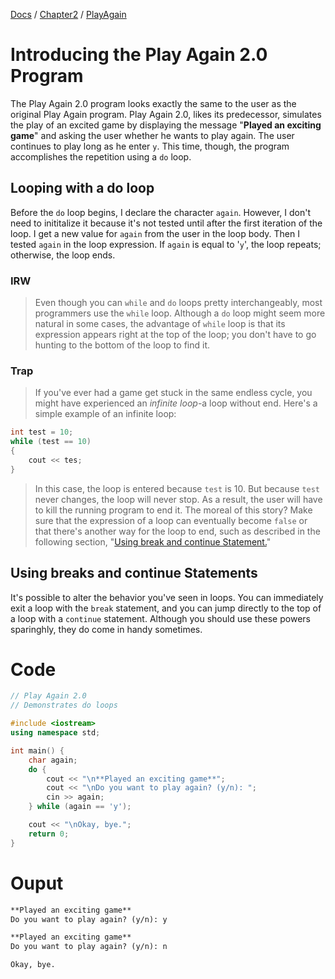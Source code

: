 [Docs](../../../) / [Chapter2](../../) / [PlayAgain](../)
# Introducing the Play Again 2.0 Program

The Play Again 2.0 program looks exactly the same to the user as the original Play Again program. Play Again 2.0, likes its predecessor, simulates the play of an excited game by displaying the message "**Played an exciting game**" and asking the user whether he wants to play again. The user continues to play long as he enter `y`. This time, though, the program accomplishes the repetition using a `do` loop.

## Looping with a do loop

Before the `do` loop begins, I declare the character `again`. However, I don't need to inititalize it because it's not tested until after the first iteration of the loop. I get a new value for `again` from the user in the loop body. Then I tested `again` in the loop expression. If `again` is equal to '`y`', the loop repeats; otherwise, the loop ends.

### IRW
> Even though you can `while` and `do` loops pretty interchangeably, most programmers use the `while` loop. Although a `do` loop might seem more natural in some cases, the advantage of `while` loop is that its expression appears right at the top of the loop; you don't have to go hunting to the bottom of the loop to find it.

### Trap 
> If you've ever had a game get stuck in the same endless cycle, you might have experienced an *infinite loop*-a loop without end. Here's a simple example of an infinite loop:
```cpp
int test = 10;
while (test == 10)
{
    cout << tes;
}
```
> In this case, the loop is entered because `test` is 10. But because `test` never changes, the loop will never stop. As a result, the user will have to kill the running program to end it. The moreal of this story? Make sure that the expression of a loop can eventually become `false` or that there's another way for the loop to end, such as described in the following section, "[Using break and continue Statement.](#using-breaks-and-continue-statements)"

## Using breaks and continue Statements

It's possible to alter the behavior you've seen in loops. You can immediately exit a loop with the `break` statement, and you can jump directly to the top of a loop with a `continue` statement. Although you should use these powers sparinghly, they do come in handy sometimes.

# Code
```cpp
// Play Again 2.0
// Demonstrates do loops

#include <iostream>
using namespace std;

int main() {
	char again;
	do {
		cout << "\n**Played an exciting game**";
		cout << "\nDo you want to play again? (y/n): ";
		cin >> again;
	} while (again == 'y');

	cout << "\nOkay, bye.";
	return 0;
}
```

# Ouput
```txt
**Played an exciting game**
Do you want to play again? (y/n): y

**Played an exciting game**
Do you want to play again? (y/n): n

Okay, bye.
```